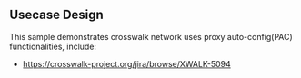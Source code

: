 ## Usecase Design

This sample demonstrates crosswalk network uses proxy auto-config(PAC) functionalities, include:

* https://crosswalk-project.org/jira/browse/XWALK-5094

